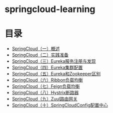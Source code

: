 # springcloud-learning
<html>
<head>
  <title>目录</title>
  <meta http-equiv="Content-Type" content="text/html;charset=utf-8" />
</head>
<body>
<h1>目录</h1>
<ul>
<li><a href="SpringCloud（一）概述.html">SpringCloud（一）概述</a></li>
<li><a href="SpringCloud（二）实践准备.html">SpringCloud（二）实践准备</a></li>
<li><a href="SpringCloud（三）Eureka服务注册与发现.html">SpringCloud（三）Eureka服务注册与发现</a></li>
<li><a href="SpringCloud（四）Eureka集群配置.html">SpringCloud（四）Eureka集群配置</a></li>
<li><a href="SpringCloud（五）Eureka和Zookeeper区别.html">SpringCloud（五）Eureka和Zookeeper区别</a></li>
<li><a href="SpringCloud（六）Ribbon负载均衡.html">SpringCloud（六）Ribbon负载均衡</a></li>
<li><a href="SpringCloud（七）Feign负载均衡.html">SpringCloud（七）Feign负载均衡</a></li>
<li><a href="SpringCloud（八）Hystrix断路器.html">SpringCloud（八）Hystrix断路器</a></li>
<li><a href="SpringCloud（九）Zuul路由网关.html">SpringCloud（九）Zuul路由网关</a></li>
<li><a href="SpringCloud（十）SpringCloudConfig配置中心.html">SpringCloud（十）SpringCloudConfig配置中心</a></li>
</ul>
</body>
</html>
